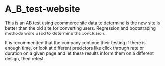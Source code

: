 # A_B_test-website 

This is an AB test using ecommerce site data to determine is the new site is better than the old site for converting users.
Regression and bootstraping methods were used to determine the conclusion. 

It is recommended that the company continue their testing if there is enough time, or look at different predictors like click through rate or duration on a given page and let these results inform them on a different design, then retest.
